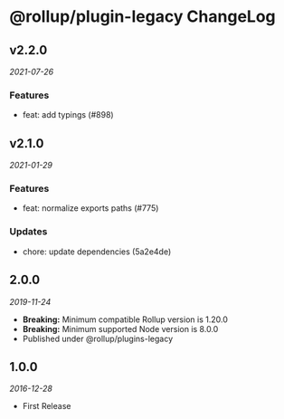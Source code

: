 # @rollup/plugin-legacy ChangeLog

## v2.2.0

_2021-07-26_

### Features

- feat: add typings (#898)

## v2.1.0

_2021-01-29_

### Features

- feat: normalize exports paths (#775)

### Updates

- chore: update dependencies (5a2e4de)

## 2.0.0

_2019-11-24_

- **Breaking:** Minimum compatible Rollup version is 1.20.0
- **Breaking:** Minimum supported Node version is 8.0.0
- Published under @rollup/plugins-legacy

## 1.0.0

_2016-12-28_

- First Release
